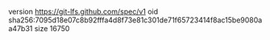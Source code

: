 version https://git-lfs.github.com/spec/v1
oid sha256:7095d18e07c8b92fffa4d8f73e81c301de71f65723414f8ac15be9080aa47b31
size 16750
